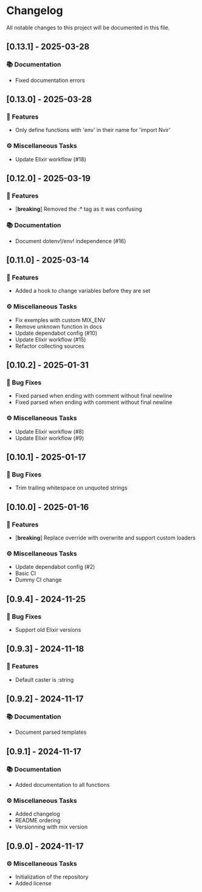 # Changelog

All notable changes to this project will be documented in this file.

## [0.13.1] - 2025-03-28

### 📚 Documentation

- Fixed documentation errors

## [0.13.0] - 2025-03-28

### 🚀 Features

- Only define functions with 'env' in their name for 'import Nvir'

### ⚙️ Miscellaneous Tasks

- Update Elixir workflow (#18)

## [0.12.0] - 2025-03-19

### 🚀 Features

- [**breaking**] Removed the :* tag as it was confusing

### 📚 Documentation

- Document dotenv!/env! independence (#16)

## [0.11.0] - 2025-03-14

### 🚀 Features

- Added a hook to change variables before they are set

### ⚙️ Miscellaneous Tasks

- Fix exemples with custom MIX_ENV
- Remove unknown function in docs
- Update dependabot config (#10)
- Update Elixir workflow (#15)
- Refactor collecting sources

## [0.10.2] - 2025-01-31

### 🐛 Bug Fixes

- Fixed parsed when ending with comment without final newline
- Fixed parsed when ending with comment without final newline

### ⚙️ Miscellaneous Tasks

- Update Elixir workflow (#8)
- Update Elixir workflow (#9)

## [0.10.1] - 2025-01-17

### 🐛 Bug Fixes

- Trim trailing whitespace on unquoted strings

## [0.10.0] - 2025-01-16

### 🚀 Features

- [**breaking**] Replace override with overwrite and support custom loaders

### ⚙️ Miscellaneous Tasks

- Update dependabot config (#2)
- Basic CI
- Dummy CI change

## [0.9.4] - 2024-11-25

### 🐛 Bug Fixes

- Support old Elixir versions

## [0.9.3] - 2024-11-18

### 🚀 Features

- Default caster is :string

## [0.9.2] - 2024-11-17

### 📚 Documentation

- Document parsed templates

## [0.9.1] - 2024-11-17

### 📚 Documentation

- Added documentation to all functions

### ⚙️ Miscellaneous Tasks

- Added changelog
- README ordering
- Versionning with mix version

## [0.9.0] - 2024-11-17

### ⚙️ Miscellaneous Tasks

- Initialization of the repository
- Added license

<!-- generated by git-cliff -->
